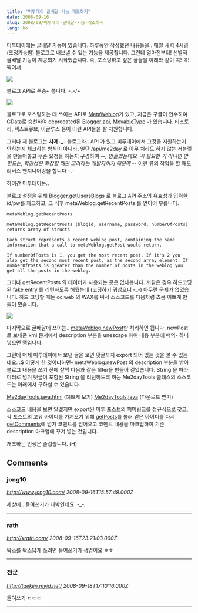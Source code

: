 ```yaml
---
title: "미투데이 글배달 기능 개조하기"
date: 2008-09-16
slug: 2008/09/미투데이-글배달-기능-개조하기
lang: ko
---
```


미투데이에는 글배달 기능이 있습니다. 하루동안 작성했던 내용들을.. 매일 새벽 4시경 (조정가능함) 블로그로 내보낼 수 있는 기능을 제공합니다. 그런데 얼마전부터! 선별적 글배달 기능이 제공되기 시작했습니다. 즉, 포스팅하고 싶은 글들을 아래와 같이 콕! 콕! 찍어서 

![](/img/metoo_archive_sample.png)

 

블로그 API로 푸슝~ 쏩니다. -_-/~

![](/img/metoo_export_sample.png)

 

블로그로 포스팅하는 데 쓰이는 API로 [MetaWeblog](http://www.xmlrpc.com/metaWeblogApi)가 있고, 지금은 구글이 인수하여 GData로 승천하여 deprecated된 [Blogger api](http://www.blogger.com/developers/api/1_docs/), [MovableType](http://www.movabletype.org/documentation/developer/api/) 가 있습니다. 티스토리, 텍스트큐브, 이글루스 등이 이런 API들을 잘 지원합니다. 
 
그러나 제 블로그는 **사제-_-** 블로그라.. API 가 있고 미투데이에서 그것을 지원하는지 안하는지 체크하는 방식이 아니라, 일단 /api/me2day 로 아무 처리도 하지 않는 서블릿을 만들어놓고 무슨 요청을 하는지 구경하여 -_-; 만들었는데요. 꼭 필요한 거 아니면 안만드는, 확장성은 확장할 때만 고려하는 개발자이기 때문에 -_- 이런 류의 작업을 할 때도 리버스 엔지니어링을 합니다 -.-

하여간 미투데이는..

블로그 설정을 위해 [Blogger.getUsersBlogs](http://www.blogger.com/developers/api/1_docs/xmlrpc_getUsersBlogs.html) 로 블로그 API 주소의 유효성과 입력한 id/pw를 체크하고, 그 직후 metaWeblog.getRecentPosts 를 연이어 부릅니다. 


```
metaWeblog.getRecentPosts 

metaWeblog.getRecentPosts (blogid, username, password, numberOfPosts) returns array of structs

Each struct represents a recent weblog post, containing the same information that a call to metaWeblog.getPost would return.

If numberOfPosts is 1, you get the most recent post. If it's 2 you also get the second most recent post, as the second array element. If numberOfPosts is greater than the number of posts in the weblog you get all the posts in the weblog.
```


그러나 getRecentPosts 의 데이터가 사용되는 곳은 없나봅니다. 저같은 경우 하드코딩된 fake entry 를 리턴하도록 해뒀는데 (코딩하기 귀찮으니 -_-) 아무런 문제가 없었습니다. 하드 코딩할 때는 ociweb 의 WAX를 써서 소스코드를 다음처럼 쵸큼 이쁘게 만들어 봤습니다.

![](/img/wax_xpath.png)

마지막으로 글배달에 쓰이는.. [metaWeblog.newPost](http://www.sixapart.com/developers/xmlrpc/metaweblog_api/metaweblognewpost.html)만 처리하면 됩니다.  newPost 로 보내준 xml 문서에서 description 부분을 unescape 하여 내용 부분에 떠억- 하니 넣으면 땡입니다.

그런데 어제 미투데이에서 보낸 글을 보면 댓글까지 export 되어 있는 것을 볼 수 있는데요. :$ 어떻게 한 것이냐하면- metaWeblog.newPost 의 description 부분을 받아 블로그 내용을 쓰기 전에 살짝 다음과 같은 filter을 만들어 걸었습니다.
String 을 파라미터로 넘겨 댓글이 포함된 String 을 리턴하도록 하는 Me2dayTools 클래스의 소스코드는 아래에서 구하실 수 있습니다.

[Me2dayTools.java.html](/tmp/Me2dayTools.java.html) (예쁘게 보기)
[Me2dayTools.java](/tmp/Me2dayTools.java) (다운로드 받기)

소스코드 내용을 보면 알겠지만 export된 미투 포스트의 퍼머링크를 정규식으로 찾고, 각 포스트의 고유 아이디를 가져오기 위해 [getPosts](http://codian.springnote.com/pages/386176)를 불러 얻은 아이디를 다시 [getComments](http://codian.springnote.com/pages/309650)에 넘겨 코멘트를 얻어오고 코멘트 내용을 마크업하여 기존 description 마크업에 꾸겨 넣는 것입니다.

개조하는 인생은 즐겁습니다. (H)

## Comments

### jong10
*http://www.jong10.com/*
*2008-09-16T15:57:49.000Z*

세상에.. 들여쓰기가 대박인데요. -_-;

---

### rath
*http://xrath.com/*
*2008-09-16T23:21:03.000Z*

왁스를 왁스답게 쓰려면 들여쓰기가 생명이요 ㅎㅎ

---

### 전군
*http://taekjin.myid.net/*
*2008-09-18T17:10:16.000Z*

들여쓰기 ㄷㄷㄷ

---

